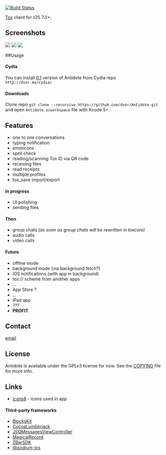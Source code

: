 [![Build Status](http://img.shields.io/travis/dvor/Antidote/master.svg?style=flat)](https://travis-ci.org/dvor/Antidote)

[Tox](https://tox.im/) client for iOS 7.0+;

## Screenshots

![](https://i.imgur.com/geSRhlQ.png)
![](https://i.imgur.com/kAXdWwI.png)
![](https://i.imgur.com/VOpGzgg.png)

##Usage

#### Cydia

You can install [0.1](https://github.com/dvor/Antidote/releases/tag/0.1) version of Antidote from Cydia repo `http://dvor.me/cydia/`

#### Downloads

Clone repo `git clone --recursive https://github.com/dvor/Antidote.git` and open `Antidote.xcworkspace` file with Xcode 5+.

## Features

-  one to one conversations
-  typing notification
-  emoticons
-  spell check
-  reading/scanning Tox ID via QR code
-  receiving files
-  read receipts
-  multiple profiles
-  tox_save import/export

#### In progress

-  UI polishing
-  sending files

#### Then

-  group chats *(as soon as group chats will be rewritten in toxcore)*
-  audio calls
-  video calls

#### Future

-  offline mode
-  background mode (via background fetch?)
-  iOS notifications (with app in background)
-  tox:// scheme from another apps
-  *...*
-  App Store ?
-  *...*
-  iPad app
-  *???*
-  **PROFIT**

## Contact

[email](mailto:antidote@dvor.me)

## License

Antidote is available under the GPLv3 license for now. See the [COPYING](COPYING) file for more info.

## Links

- [icons8](http://icons8.com/) - icons used in app

#### Third-party frameworks

- [BlocksKit](https://zwaldowski.github.io/BlocksKit/)
- [CocoaLumberjack](https://github.com/CocoaLumberjack/CocoaLumberjack)
- [JSQMessagesViewController](http://www.jessesquires.com/JSQMessagesViewController/)
- [MagicalRecord](https://github.com/magicalpanda/MagicalRecord)
- [ZBarSDK](http://zbar.sourceforge.net/)
- [libsodium-ios](https://github.com/mochtu/libsodium-ios)
